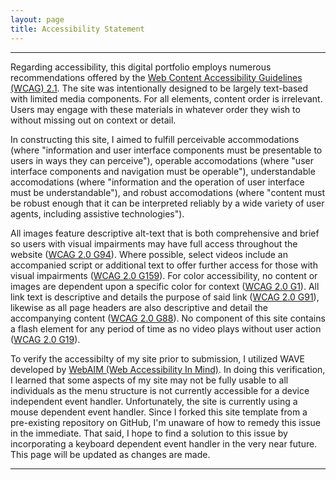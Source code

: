 ```yaml
---
layout: page
title: Accessibility Statement
---
```


---

Regarding accessibility, this digital portfolio employs numerous recommendations offered by the [Web Content Accessibility Guidelines (WCAG) 2.1](https://www.w3.org/WAI/fundamentals/components/). The site was intentionally designed to be largely text-based with limited media components. For all elements, content order is irrelevant. Users may engage with these materials in whatever order they wish to without missing out on context or detail. 

In constructing this site, I aimed to fulfill perceivable accommodations (where "information and user interface components must be presentable to users in ways they can perceive"), operable accomodations (where "user interface components and navigation must be operable"), understandable accomodations (where "information and the operation of user interface must be understandable"), and robust accomodations (where "content must be robust enough that it can be interpreted reliably by a wide variety of user agents, including assistive technologies"). 

All images feature descriptive alt-text that is both comprehensive and brief so users with visual impairments may have full access throughout the website ([WCAG 2.0 G94](https://www.w3.org/TR/WCAG20-TECHS/G94.html)). Where possible, select videos include an accompanied script or additional text to offer further access for those with visual impairments ([WCAG 2.0 G159](https://www.w3.org/TR/WCAG20-TECHS/G159.html)). For color accessibility, no content or images are dependent upon a specific color for context ([WCAG 2.0 G1](https://www.w3.org/TR/WCAG20-TECHS/G14.html)). All link text is descriptive and details the purpose of said link ([WCAG 2.0 G91](https://www.w3.org/TR/WCAG20-TECHS/G91.html)), likewise as all page headers are also descriptive and detail the accompanying content ([WCAG 2.0 G88](https://www.w3.org/TR/WCAG20-TECHS/G88.html)). No component of this site contains a flash element for any period of time as no video plays without user action ([WCAG 2.0 G19](https://www.w3.org/TR/WCAG20-TECHS/G19.html)). 

To verify the accessibilty of my site prior to submission, I utilized WAVE developed by [WebAIM (Web Accessibility In Mind)](http://wave.webaim.org/). In doing this verification, I learned that some aspects of my site may not be fully usable to all individuals as the menu structure is not currently accessible for a device independent event handler. Unfortunately, the site is currently using a mouse dependent event handler. Since I forked this site template from a pre-existing repository on GitHub, I'm unaware of how to remedy this issue in the immediate. That said, I hope to find a solution to this issue by incorporating a keyboard dependent event handler in the very near future. This page will be updated as changes are made. 

---


